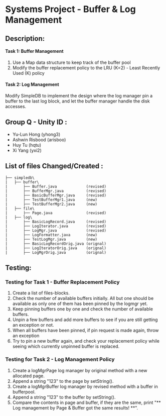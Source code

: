# Systems Project - Buffer & Log Management

## Description:

#### Task 1: Buffer Management
1.  Use  a  Map  data  structure  to  keep  track  of  the  buffer  pool
2.  Modify the buffer replacement policy to the LRU (K=2) - Least Recently Used (K) policy

#### Task 2: Log Management
Modify SimpleDB to implement the design where the log manager pin a buffer to the last log block, and let the buffer manager handle the disk accesses. 


## Group Q - Unity ID :

+ Yu-Lun Hong (yhong3)
+ Ashwin Risbood (arisboo)
+ Huy Tu (hqtu)
+ Xi Yang (yxi2)

## List of files Changed/Created :

```
├── simpledb\
|   ├── buffer\ 
|       ├── Buffer.java             (revised)
|       ├── BufferMgr.java          (revised)
|       ├── BasicBufferMgr.java     (revised)
|       ├── TestBufferMgr1.java     (new)
|       ├── TestBufferMgr2.java     (new)
|   ├── file\ 
|       ├── Page.java               (revised)  
|   ├── log\ 
|       ├── BasicLogRecord.java     (revised)
|       ├── LogIterator.java        (revised)
|       ├── LogMgr.java             (revised)
|       ├── LogFormatter.java       (new)
|       ├── TestLogMgr.java         (new)
|       ├── BasicLogRecordOrig.java (orignal)		
|       ├── LogIteratorOrig.java    (orignal)		
|       ├── LogMgrOrig.java         (orignal)
```

## Testing: 
### Testing for Task 1 - Buffer Replacement Policy

1. Create a list of files-blocks.
2. Check the number of available buffers initially. All but one should be available as only
one of them has been pinned by the logmgr yet.
3. Keep pinning buffers one by one and check the number of available buffers.
4. Unpin a few buffers and add more buffers to see if you are still getting an exception or not.
5. When all buffers have been pinned, if pin request is made again, throw an exception
6. Try to pin a new buffer again, and check your replacement policy while seeing which
currently unpinned buffer is replaced.

### Testing for Task 2 - Log Management Policy

1. Create a logMgrPage log manager by original method with a new allocated page.
2. Append a string "123" to the page by setString().
3. Create a logMgrBuffer log manager by revised method with a buffer in bufferpool.
4. Append a string "123" to the buffer by setString().
5. Compare the contents in page and buffer, if they are the same, 
print "** Log management by Page & Buffer got the same results! **".
